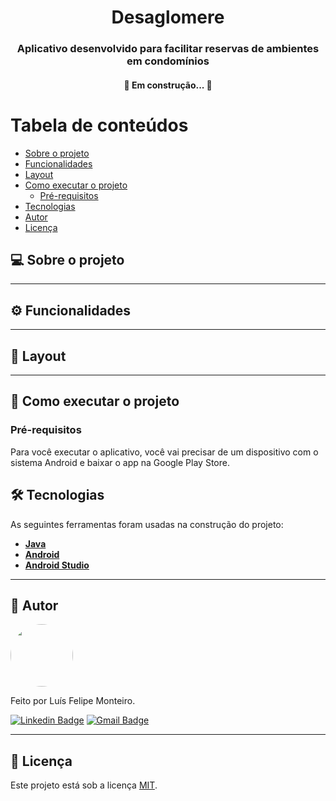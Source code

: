 <h1 align="center">
    Desaglomere
</h1>

<h3 align="center">
    Aplicativo desenvolvido para facilitar reservas de ambientes em condomínios
</h3>

<h4 align="center">
	🚧   Em construção...  🚧
</h4>

Tabela de conteúdos
=================
<!--ts-->
   * [Sobre o projeto](#-sobre-o-projeto)
   * [Funcionalidades](#-funcionalidades)
   * [Layout](#-layout)
   * [Como executar o projeto](#-como-executar-o-projeto)
     * [Pré-requisitos](#pré-requisitos)
   * [Tecnologias](#-tecnologias)
   * [Autor](#-autor)
   * [Licença](#-licença)
<!--te-->


## 💻 Sobre o projeto


---

## ⚙️ Funcionalidades


---

## 🎨 Layout



---

## 🚀 Como executar o projeto

### Pré-requisitos

Para você executar o aplicativo, você vai precisar de um dispositivo com o sistema Android e baixar o app na Google Play Store.

## 🛠 Tecnologias

As seguintes ferramentas foram usadas na construção do projeto:

-   **[Java](https://www.java.com/pt-BR/)**
-   **[Android](https://www.android.com/intl/pt-BR_br/)**
-   **[Android Studio](https://developer.android.com/studio)**

---

## 🦸 Autor

<img style="border-radius: 50%;" src="https://media-exp1.licdn.com/dms/image/C4D03AQGoMplHxSTKFQ/profile-displayphoto-shrink_800_800/0/1589132972359?e=1643846400&v=beta&t=CP1STbPumqTKfR4JRd_4FzoQOV1Ig21onnNNUJ-CBJk" width="100px;" alt=""/>

Feito por Luís Felipe Monteiro.

[![Linkedin Badge](https://img.shields.io/badge/LinkedIn-0077B5?style=for-the-badge&logo=linkedin&logoColor=white)](https://www.linkedin.com/in/lu%C3%ADs-felipe-monteiro/)
[![Gmail Badge](https://img.shields.io/badge/Gmail-D14836?style=for-the-badge&logo=gmail&logoColor=white)](mailto:felipemonteirose@gmail.com)

---

## 📝 Licença

Este projeto está sob a licença [MIT](./LICENSE).
